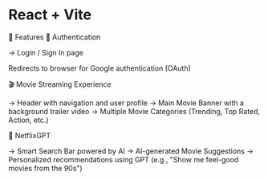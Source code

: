 # React + Vite

🚀 Features
🔐 Authentication

-> Login / Sign In page

Redirects to browser for Google authentication (OAuth)

🎬 Movie Streaming Experience

-> Header with navigation and user profile
-> Main Movie Banner with a background trailer video
-> Multiple Movie Categories (Trending, Top Rated, Action, etc.)

🤖 NetflixGPT

-> Smart Search Bar powered by AI
-> AI-generated Movie Suggestions
-> Personalized recommendations using GPT (e.g., "Show me feel-good movies from the 90s")
